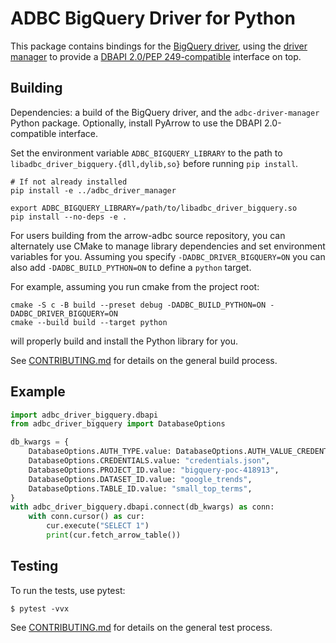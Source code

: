 <!---
  Licensed to the Apache Software Foundation (ASF) under one
  or more contributor license agreements.  See the NOTICE file
  distributed with this work for additional information
  regarding copyright ownership.  The ASF licenses this file
  to you under the Apache License, Version 2.0 (the
  "License"); you may not use this file except in compliance
  with the License.  You may obtain a copy of the License at

    http://www.apache.org/licenses/LICENSE-2.0

  Unless required by applicable law or agreed to in writing,
  software distributed under the License is distributed on an
  "AS IS" BASIS, WITHOUT WARRANTIES OR CONDITIONS OF ANY
  KIND, either express or implied.  See the License for the
  specific language governing permissions and limitations
  under the License.
-->

# ADBC BigQuery Driver for Python

This package contains bindings for the [BigQuery driver][bigquery], using
the [driver manager][driver-manager] to provide a [DBAPI 2.0/PEP
249-compatible][dbapi] interface on top.

[dbapi]: https://peps.python.org/pep-0249/
[driver-manager]: https://arrow.apache.org/adbc/current/python/driver_manager.html
[bigquery]: https://arrow.apache.org/adbc/current/driver/bigquery.html

## Building

Dependencies: a build of the BigQuery driver, and the
`adbc-driver-manager` Python package.  Optionally, install PyArrow to
use the DBAPI 2.0-compatible interface.

Set the environment variable `ADBC_BIGQUERY_LIBRARY` to the path to
`libadbc_driver_bigquery.{dll,dylib,so}` before running `pip install`.

```
# If not already installed
pip install -e ../adbc_driver_manager

export ADBC_BIGQUERY_LIBRARY=/path/to/libadbc_driver_bigquery.so
pip install --no-deps -e .
```

For users building from the arrow-adbc source repository, you can alternately use CMake to manage library dependencies and set environment variables for you. Assuming you specify ``-DADBC_DRIVER_BIGQUERY=ON`` you can also add ``-DADBC_BUILD_PYTHON=ON`` to define a ``python`` target.

For example, assuming you run cmake from the project root:

```shell
cmake -S c -B build --preset debug -DADBC_BUILD_PYTHON=ON -DADBC_DRIVER_BIGQUERY=ON
cmake --build build --target python
```

will properly build and install the Python library for you.

See [CONTRIBUTING.md](../../CONTRIBUTING.md) for details on the
general build process.

## Example

```python
import adbc_driver_bigquery.dbapi
from adbc_driver_bigquery import DatabaseOptions

db_kwargs = {
    DatabaseOptions.AUTH_TYPE.value: DatabaseOptions.AUTH_VALUE_CREDENTIALS_FILE,
    DatabaseOptions.CREDENTIALS.value: "credentials.json",
    DatabaseOptions.PROJECT_ID.value: "bigquery-poc-418913",
    DatabaseOptions.DATASET_ID.value: "google_trends",
    DatabaseOptions.TABLE_ID.value: "small_top_terms",
}
with adbc_driver_bigquery.dbapi.connect(db_kwargs) as conn:
    with conn.cursor() as cur:
        cur.execute("SELECT 1")
        print(cur.fetch_arrow_table())
```

## Testing

To run the tests, use pytest:

```shell
$ pytest -vvx
```

See [CONTRIBUTING.md](../../CONTRIBUTING.md) for details on the
general test process.

